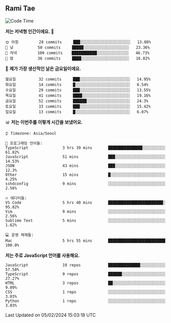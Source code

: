 ## Rami Tae

<!--START_SECTION:waka-->
![Code Time](http://img.shields.io/badge/Code%20Time-1%2C358%20hrs%2010%20mins-blue)

**저는 저녁형 인간이에요. 🦉** 

```text
🌞 아침         28 commits     ███░░░░░░░░░░░░░░░░░░░░░░   13.08% 
🌆 낮　         50 commits     █████░░░░░░░░░░░░░░░░░░░░   23.36% 
🌃 저녁         100 commits    ███████████░░░░░░░░░░░░░░   46.73% 
🌙 밤　         36 commits     ████░░░░░░░░░░░░░░░░░░░░░   16.82%

```
📅 **제가 가장 생산적인 날은 금요일이에요.** 

```text
월요일          32 commits     ███░░░░░░░░░░░░░░░░░░░░░░   14.95% 
화요일          14 commits     █░░░░░░░░░░░░░░░░░░░░░░░░   6.54% 
수요일          29 commits     ███░░░░░░░░░░░░░░░░░░░░░░   13.55% 
목요일          41 commits     ████░░░░░░░░░░░░░░░░░░░░░   19.16% 
금요일          52 commits     ██████░░░░░░░░░░░░░░░░░░░   24.3% 
토요일          33 commits     ███░░░░░░░░░░░░░░░░░░░░░░   15.42% 
일요일          13 commits     █░░░░░░░░░░░░░░░░░░░░░░░░   6.07%

```


📊 **저는 이번주를 이렇게 시간을 보냈어요.** 

```text
⌚︎ Timezone: Asia/Seoul

💬 프로그래밍 언어들: 
TypeScript               3 hrs 39 mins       ███████████████░░░░░░░░░░   61.82% 
JavaScript               51 mins             ███░░░░░░░░░░░░░░░░░░░░░░   14.53% 
JSON                     43 mins             ███░░░░░░░░░░░░░░░░░░░░░░   12.3% 
Other                    15 mins             █░░░░░░░░░░░░░░░░░░░░░░░░   4.25% 
sshdconfig               9 mins              ░░░░░░░░░░░░░░░░░░░░░░░░░   2.56%

🔥 에디터들: 
VS Code                  5 hrs 40 mins       ████████████████████████░   95.82% 
Vim                      9 mins              ░░░░░░░░░░░░░░░░░░░░░░░░░   2.56% 
Sublime Text             5 mins              ░░░░░░░░░░░░░░░░░░░░░░░░░   1.62%

💻 운영 체제들: 
Mac                      5 hrs 55 mins       █████████████████████████   100.0%

```

**저는 주로 JavaScript 언어를 사용해요.** 

```text
JavaScript               19 repos            ██████████████░░░░░░░░░░░   57.58% 
TypeScript               9 repos             ██████░░░░░░░░░░░░░░░░░░░   27.27% 
HTML                     3 repos             ██░░░░░░░░░░░░░░░░░░░░░░░   9.09% 
CSS                      1 repo              ░░░░░░░░░░░░░░░░░░░░░░░░░   3.03% 
Python                   1 repo              ░░░░░░░░░░░░░░░░░░░░░░░░░   3.03%

```



 Last Updated on 05/02/2024 15:03:18 UTC
<!--END_SECTION:waka-->
